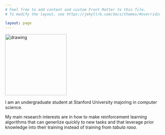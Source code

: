 ```yaml
---
# Feel free to add content and custom Front Matter to this file.
# To modify the layout, see https://jekyllrb.com/docs/themes/#overriding-theme-defaults

layout: page
---
```

<img src="./files/j_tree_portrait_clipped_small.png" alt="drawing" width="200"/>

I am an undergraduate student at Stanford University majoring in computer science. 

My main research interests are in how to make reinforcement learning algorithms that can generlize quickly to new tasks and that leverage prior knowledge into their training instead of training from *tabula rasa.*
